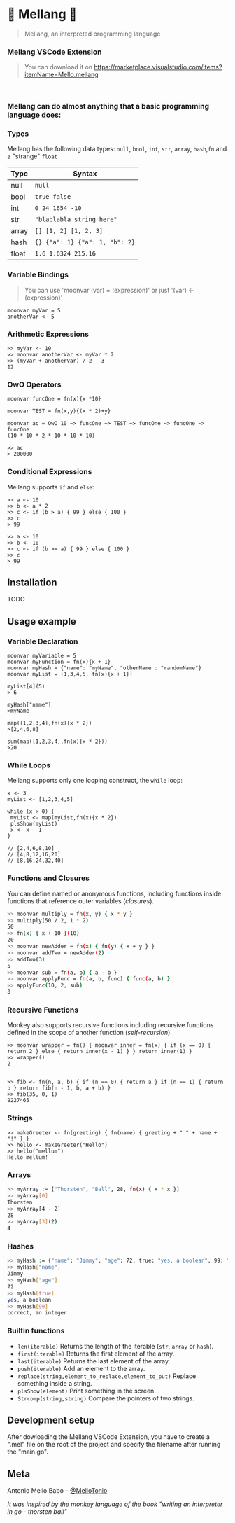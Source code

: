# :melon: Mellang :melon:
> Mellang, an interpreted programming language

### Mellang VSCode Extension 
> You can download it on https://marketplace.visualstudio.com/items?itemName=Mello.mellang

</br>


<h3> Mellang can do almost anything that a basic programming language does: </h3>

### Types

Mellang has the following data types: `null`, `bool`, `int`, `str`, `array`,
`hash`,`fn` and a "strange" `float`

Type      | Syntax                                    | 
--------- | ----------------------------------------- | 
null      | `null`                                    |
bool      | `true false`                              |
int       | `0 24 1654 -10`                           | 
str       | `"blablabla string here"`                 | 
array     | `[] [1, 2] [1, 2, 3]`                     |
hash      | `{} {"a": 1} {"a": 1, "b": 2}`            |
float     | `1.6 1.6324 215.16`                       |


### Variable Bindings
> You can use 'moonvar (var) = (expression)' or just '(var) <- (expression)'
```
moonvar myVar = 5
anotherVar <- 5 
```

### Arithmetic Expressions
```
>> myVar <- 10
>> moonvar anotherVar <- myVar * 2
>> (myVar + anotherVar) / 2 - 3
12
```

### OwO Operators
```
moonvar funcOne = fn(x){x *10}

moonvar TEST = fn(x,y){(x * 2)+y}

moonvar ac = OwO 10 ~> funcOne ~> TEST ~> funcOne ~> funcOne ~> funcOne
(10 * 10 * 2 * 10 * 10 * 10)

>> ac
> 200000
```

### Conditional Expressions

Mellang supports `if` and `else`:

```
>> a <- 10
>> b <- a * 2
>> c <- if (b > a) { 99 } else { 100 }
>> c
> 99

>> a <- 10
>> b <- 10
>> c <- if (b >= a) { 99 } else { 100 }
>> c
> 99
```
## Installation

TODO

## Usage example
### Variable Declaration
```
moonvar myVariable = 5
moonvar myFunction = fn(x){x + 1}
moonvar myHash = {"name": "myName", "otherName : "randomName"}
moonvar myList = [1,3,4,5, fn(x){x + 1}]

myList[4](5)
> 6

myHash["name"]
>myName

map([1,2,3,4],fn(x){x * 2})
>[2,4,6,8]

sum(map([1,2,3,4],fn(x){x * 2}))
>20
```

### While Loops

Mellang supports only one looping construct, the `while` loop:

```
x <- 3
myList <- [1,2,3,4,5]

while (x > 0) {
 myList <- map(myList,fn(x){x * 2}) 
 plsShow(myList) 
 x <- x - 1
}

// [2,4,6,8,10]
// [4,8,12,16,20]
// [8,16,24,32,40]
```
### Functions and Closures

You can define named or anonymous functions, including functions inside
functions that reference outer variables (*closures*).

```sh
>> moonvar multiply = fn(x, y) { x * y }
>> multiply(50 / 2, 1 * 2)
50
>> fn(x) { x + 10 }(10)
20
>> moonvar newAdder = fn(x) { fn(y) { x + y } }
>> moonvar addTwo = newAdder(2)
>> addTwo(3)
5
>> moonvar sub = fn(a, b) { a - b }
>> moonvar applyFunc = fn(a, b, func) { func(a, b) }
>> applyFunc(10, 2, sub)
8
```
### Recursive Functions

Monkey also supports recursive functions including recursive functions defined
in the scope of another function (*self-recursion*).

```
>> moonvar wrapper = fn() { moonvar inner = fn(x) { if (x == 0) { return 2 } else { return inner(x - 1) } } return inner(1) }
>> wrapper()
2


>> fib <- fn(n, a, b) { if (n == 0) { return a } if (n == 1) { return b } return fib(n - 1, b, a + b) }
>> fib(35, 0, 1)
9227465
```

### Strings

```
>> makeGreeter <- fn(greeting) { fn(name) { greeting + " " + name + "!" } }
>> hello <- makeGreeter("Hello")
>> hello("mellum")
Hello mellum!
```

### Arrays

```sh
>> myArray := ["Thorsten", "Ball", 28, fn(x) { x * x }]
>> myArray[0]
Thorsten
>> myArray[4 - 2]
28
>> myArray[3](2)
4
```
### Hashes

```sh
>> myHash := {"name": "Jimmy", "age": 72, true: "yes, a boolean", 99: "correct, an integer"}
>> myHash["name"]
Jimmy
>> myHash["age"]
72
>> myHash[true]
yes, a boolean
>> myHash[99]
correct, an integer
```
### Builtin functions
- `len(iterable)`
  Returns the length of the iterable (`str`, `array` or `hash`).
- `first(iterable)`
  Returns the first element of the array.
- `last(iterable)`
  Returns the last element of the array.
- `push(iterable)`
  Add an element to the array.
- `replace(string,element_to_replace,element_to_put)`
  Replace something inside a string.
- `plsShow(element)`
  Print something in the screen.
- `Strcomp(string,string)`
  Compare the pointers of two strings.


## Development setup

After dowloading the Mellang VSCode Extension, you have to create a ".mel" file on the root of the project and specify the filename after running the "main.go".


## Meta

Antonio Mello Babo – [@MelloTonio](https://github.com/MelloTonio/)

*It was inspired by the monkey language of the book "writing an interpreter in go - thorsten ball"*



